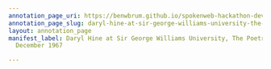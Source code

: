 ```yaml
---
annotation_page_uri: https://benwbrum.github.io/spokenweb-hackathon-development/annotations/daryl-hine-at-sir-george-williams-university-the-poetry-series-1-december-1967-canvas-1-margaret-atwood.json
annotation_page_slug: daryl-hine-at-sir-george-williams-university-the-poetry-series-1-december-1967-canvas-1-margaret-atwood
layout: annotation_page
manifest_label: Daryl Hine at Sir George Williams University, The Poetry Series, 1
  December 1967

---
```

